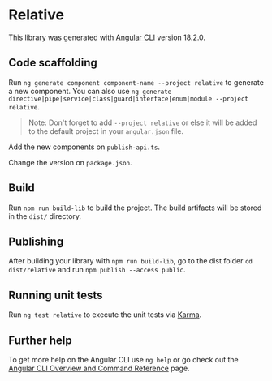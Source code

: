 # Relative

This library was generated with [Angular CLI](https://github.com/angular/angular-cli) version 18.2.0.

## Code scaffolding

Run `ng generate component component-name --project relative` to generate a new component. You can also use `ng generate directive|pipe|service|class|guard|interface|enum|module --project relative`.
> Note: Don't forget to add `--project relative` or else it will be added to the default project in your `angular.json` file. 

Add the new components on `publish-api.ts`.

Change the version on `package.json`.

## Build

Run `npm run build-lib` to build the project. The build artifacts will be stored in the `dist/` directory.

## Publishing

After building your library with `npm run build-lib`, go to the dist folder `cd dist/relative` and run `npm publish --access public`.

## Running unit tests

Run `ng test relative` to execute the unit tests via [Karma](https://karma-runner.github.io).

## Further help

To get more help on the Angular CLI use `ng help` or go check out the [Angular CLI Overview and Command Reference](https://angular.dev/tools/cli) page.
